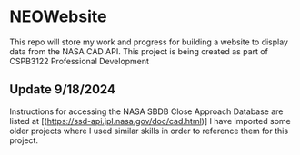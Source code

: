 # NEOWebsite
This repo will store my work and progress for building a website to display data from the NASA CAD API. This project is being created as part of CSPB3122 Professional Development

## Update 9/18/2024
Instructions for accessing the NASA SBDB Close Approach Database are listed at [(https://ssd-api.jpl.nasa.gov/doc/cad.html)] 
I have imported some older projects where I used similar skills in order to reference them for this project.
